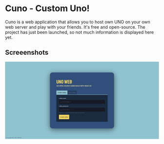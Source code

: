 # Cuno - Custom Uno!
Cuno is a web application that allows you to host own UNO on your own web server and play with your friends. It's free and open-source. The project has just been launched, so not much information is displayed here yet. 

## Screeenshots

![](./meta/screens/startpage.png)
